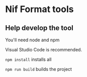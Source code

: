 # Nif Format tools

## Help develop the tool

You'll need node and npm

Visual Studio Code is recommended.

`npm install` installs all

`npm run build` builds the project

